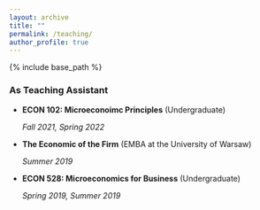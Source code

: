 ```yaml
---
layout: archive
title: ""
permalink: /teaching/
author_profile: true
---
```


{% include base_path %}


### As Teaching Assistant

- **ECON 102: Microeconoimc Principles** (Undergraduate) 

    *Fall 2021, Spring 2022*

- **The Economic of the Firm**  (EMBA at the University of Warsaw)

    *Summer 2019*

- **ECON 528: Microeconomics for Business** (Undergraduate) 

    *Spring 2019, Summer 2019*
